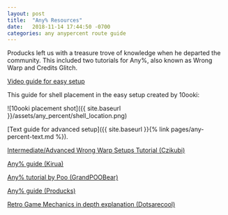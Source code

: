 ```yaml
---
layout: post
title:  "Any% Resources"
date:   2018-11-14 17:44:50 -0700
categories: any anypercent route guide
---
```


Producks left us with a treasure trove of knowledge when he departed the community. This included two tutorials for Any%, also known as Wrong Warp and Credits Glitch.

[Video guide for easy setup](https://player.twitch.tv/?video=v44637740)

This guide for shell placement in the easy setup created by 10ooki:

![10ooki placement shot]({{ site.baseurl }}/assets/any_percent/shell_location.png)

[Text guide for advanced setup]({{ site.baseurl }}{% link pages/any-percent-text.md %}).

[Intermediate/Advanced Wrong Warp Setups Tutorial (Czikubi)](https://www.youtube.com/watch?v=S4XTwZUqtO4)

[Any% guide (Kirua)](https://www.twitch.tv/videos/172716898)

[Any% tutorial by Poo (GrandPOOBear)](https://youtu.be/Y4X6nASGPHU)

[Any% guide (Producks)](https://drive.google.com/file/d/0B6EA540L0EBwRFUzN1Y2VTc2SWM/view)

[Retro Game Mechanics in depth explanation (Dotsarecool)](https://youtu.be/fxZuzos7Auk)
